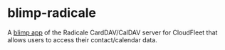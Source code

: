 # blimp-radicale

A [blimp app](https://github.com/cloudfleet/blimp-specs) of the Radicale CardDAV/CalDAV server
for CloudFleet that allows users to access their contact/calendar data.
